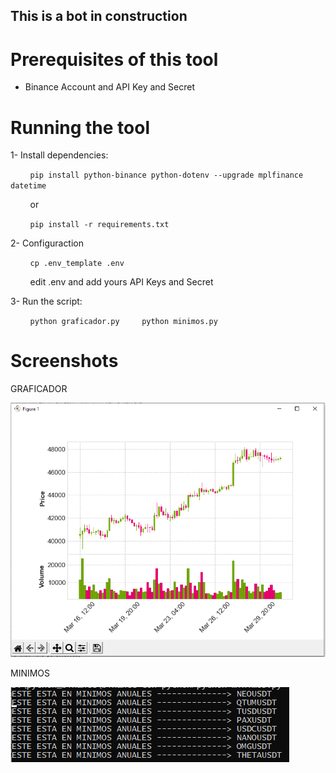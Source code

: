 ## This is a bot in construction

# Prerequisites of this tool
- Binance Account and API Key and Secret

# Running the tool

1- Install dependencies:

        `pip install python-binance python-dotenv --upgrade mplfinance datetime`

        or

        `pip install -r requirements.txt`

2- Configuraction

        `cp .env_template .env`

        edit .env and add yours API Keys and Secret

3- Run the script:

        `python graficador.py`
        `python minimos.py`


# Screenshots

GRAFICADOR

<img src="./screenshots/graphy.png">

MINIMOS

<img src="./screenshots/mini.png">